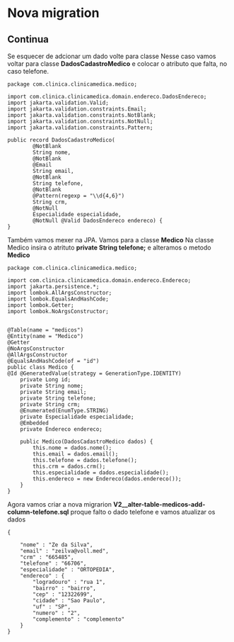 # Nova migration

## Continua

Se esquecer de adcionar um dado volte para classe
Nesse caso vamos voltar para classe **DadosCadastroMedico** e colocar o atributo que falta, no caso telefone.

````
package com.clinica.clinicamedica.medico;

import com.clinica.clinicamedica.domain.endereco.DadosEndereco;
import jakarta.validation.Valid;
import jakarta.validation.constraints.Email;
import jakarta.validation.constraints.NotBlank;
import jakarta.validation.constraints.NotNull;
import jakarta.validation.constraints.Pattern;

public record DadosCadastroMedico(
        @NotBlank
        String nome,
        @NotBlank
        @Email
        String email,
        @NotBlank
        String telefone,
        @NotBlank
        @Pattern(regexp = "\\d{4,6}")
        String crm,
        @NotNull
        Especialidade especialidade,
        @NotNull @Valid DadosEndereco endereco) {
}
````

Também vamos mexer na JPA. Vamos para a classe **Medico**
Na classe Medico insira o atrituto **private String telefone;** 
e alteramos o metodo **Medico**

````
package com.clinica.clinicamedica.medico;

import com.clinica.clinicamedica.domain.endereco.Endereco;
import jakarta.persistence.*;
import lombok.AllArgsConstructor;
import lombok.EqualsAndHashCode;
import lombok.Getter;
import lombok.NoArgsConstructor;


@Table(name = "medicos")
@Entity(name = "Medico")
@Getter
@NoArgsConstructor
@AllArgsConstructor
@EqualsAndHashCode(of = "id")
public class Medico {
@Id @GeneratedValue(strategy = GenerationType.IDENTITY)
    private Long id;
    private String nome;
    private String email;
    private String telefone;
    private String crm;
    @Enumerated(EnumType.STRING)
    private Especialidade especialidade;
    @Embedded
    private Endereco endereco;

    public Medico(DadosCadastroMedico dados) {
        this.nome = dados.nome();
        this.email = dados.email();
        this.telefone = dados.telefone();
        this.crm = dados.crm();
        this.especialidade = dados.especialidade();
        this.endereco = new Endereco(dados.endereco());
    }
}

````

Agora vamos criar a nova migrarion **V2__alter-table-medicos-add-column-telefone.sql**
proque falto o dado telefone e vamos atualizar os dados

````
{

    "nome" : "Ze da Silva",
    "email" : "zeilva@voll.med",
    "crm" : "665485",
    "telefone" : "66706",
    "especialidade" : "ORTOPEDIA",
    "endereco" : {
        "logradouro" : "rua 1",
        "bairro" : "bairro",
        "cep" : "12322699",
        "cidade" : "Sao Paulo",
        "uf" : "SP",
        "numero" : "2",
        "complemento" : "complemento"
    }
}

````

